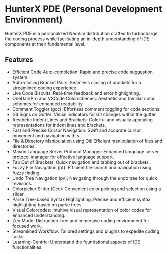 # HunterX PDE (Personal Development Environment)

HunterX PDE is a personalized NeoVim distribution crafted to turbocharge the coding process while facilitating an in-depth understanding of IDE components at their fundamental level.

## Features

- Efficient Code Auto-completion: Rapid and precise code suggestion system.
- Auto-closing Bracket Pairs: Seamless closing of brackets for a streamlined coding experience.
- Live Code Biscuits: Real-time feedback and error highlighting.
- OneDarkPro and VSCode Colorschemes: Aesthetic and familiar color schemes for enhanced readability.
- Comment Toggler (gcc): Effortless comment toggling for code sections.
- Git Signs on Gutter: Visual indicators for Git changes within the gutter.
- Aesthetic Indent Lines and Brackets: Colorful and visually appealing representations for indent lines and brackets.
- Fast and Precise Cursor Navigation: Swift and accurate cursor movement and navigation with s<Regex>.
- File & Directory Manipulation using Oil: Efficient manipulation of files and directories.
- Mason Language Server Protocol Manager: Enhanced language server protocol manager for effective language support.
- Tab Out of Brackets: Quick navigation and tabbing out of brackets.
- Fuzzy File Navigation (pf): Efficient file search and navigation using fuzzy finding.
- Undo Tree Navigation (pv): Navigating through the undo tree for quick revisions.
- Colorpicker Slider (Ccc): Convenient color picking and selection using a slider.
- Parse Tree-based Syntax Highlighting: Precise and efficient syntax highlighting based on parse trees.
- Visual Colorcodes: Intuitive visual representation of color codes for enhanced understanding.
- Zen Mode: Distraction-free and immersive coding environment for focused work.
- Streamlined Workflow: Tailored settings and plugins to expedite coding tasks.
- Learning-Centric: Understand the foundational aspects of IDE functionalities.

